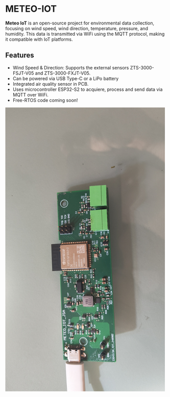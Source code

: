 # METEO-IOT
**Meteo IoT** is an open-source project for environmental data collection, focusing on wind speed, wind direction, temperature, pressure, and humidity. This data is transmitted via WiFi using the MQTT protocol, making it compatible with IoT platforms.

## Features

* Wind Speed & Direction: Supports the external sensors ZTS-3000-FSJT-V05 and ZTS-3000-FXJT-V05.
* Can be powered via USB Type-C or a LiPo battery
* Integrated air quality sensor in PCB.
* Uses microcontroller ESP32-S2 to acquiere, process and send data via MQTT over WiFi.
* Free-RTOS code coming soon!

<img src="./PCB.jpg" alt="Meteo IoT PCB" width="500" style="transform: rotate(180deg);">
